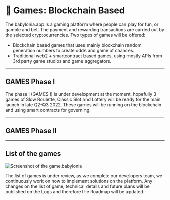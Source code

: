 # 🎰 Games: Blockchain Based
The babylonia.app is a gaming platform where people can play for fun, or gamble and bet. The payment and rewarding transactions are carried out by the selected cryptocurrencies. Two types of games will be offered: 

- Blockchain based games that uses mainly blockchain random generation numbers to create odds and game of chances.
- Traditional web2 + smartcontract based games, using mostly APIs from 3rd party game studios and game aggregators.

<hr/>

## GAMES Phase I

The phase I (GAMES I) is under development at the moment, hopefully 3 games of Slow Roulette, Classic Slot and Lottery will be ready for the main launch in late Q2-Q3 2022. These games will be running on the blockchain and using smart contracts for governing. 

<hr/>


## GAMES Phase II


<hr/>

## List of the games

![Screenshot of the game.babylonia](https://raw.githubusercontent.com/babyloniaapp/docs/main/.gitbook/assets/Screenshot_GAME_preview_01.png)

The list of games is under review, as we complete our developers team, we continuously work on how to implement solutions on the platform. Any changes on the list of game, technical details and future plans will be published on the Logs and therefore the Roadmap will be updated.
